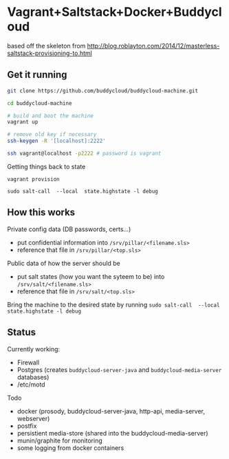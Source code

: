 Vagrant+Saltstack+Docker+Buddycloud
===================================

based off the skeleton from http://blog.roblayton.com/2014/12/masterless-saltstack-provisioning-to.html

Get it running
--------------

```bash
git clone https://github.com/buddycloud/buddycloud-machine.git

cd buddycloud-machine

# build and boot the machine
vagrant up

# remove old key if necessary
ssh-keygen -R '[localhost]:2222'

ssh vagrant@localhost -p2222 # password is vagrant
```

Getting things back to state
```
vagrant provision

sudo salt-call  --local  state.highstate -l debug
```

How this works
---------------
Private config data (DB passwords, certs...) 
- put confidential information into `/srv/pillar/<filename.sls>`
- reference that file in `/srv/pillar/<top.sls>`

Public data of how the server should be
- put salt states (how you want the syteem to be) into `/srv/salt/<filename.sls>`
- reference that file in `/srv/salt/<top.sls>`

Bring the machine to the desired state by running `sudo salt-call  --local  state.highstate -l debug`

Status
------

Currently working:
- Firewall
- Postgres (creates `buddycloud-server-java` and `buddycloud-media-server` databases)
- /etc/motd

Todo
- docker (prosody, buddycloud-server-java, http-api, media-server, webserver)
- postfix
- persistient media-store (shared into the buddycloud-media-server)
- munin/graphite for monitoring
- some logging from docker containers


